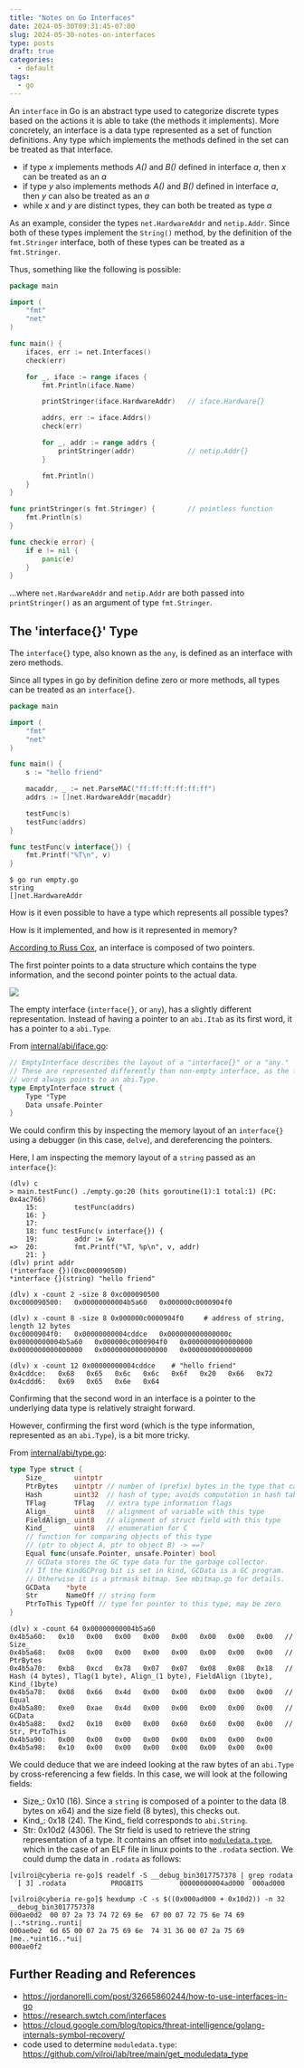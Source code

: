 ```yaml
---
title: "Notes on Go Interfaces"
date: 2024-05-30T09:31:45-07:00
slug: 2024-05-30-notes-on-interfaces
type: posts
draft: true
categories:
  - default
tags:
  - go
---
```


An `interface` in Go is an abstract type used to categorize discrete types based on the actions it is able to take (the methods it implements). 
More concretely, an interface is a data type represented as a set of function definitions.
Any type which implements the methods defined in the set can be treated as that interface.

- if type *x* implements methods *A()* and *B()* defined in interface *a*, then *x* can be treated as an *a*
- if type *y* also implements methods *A()* and *B()* defined in interface *a*, then *y* can also be treated as an *a*
- while *x* and *y* are distinct types, they can both be treated as type *a*

As an example, consider the types `net.HardwareAddr` and `netip.Addr`. 
Since both of these types implement the `String()` method, by the definition of the `fmt.Stringer` interface, both of these types can be treated as a `fmt.Stringer`.

Thus, something like the following is possible:

```go
package main

import (
	"fmt"
	"net"
)

func main() {
	ifaces, err := net.Interfaces()
	check(err)

	for _, iface := range ifaces {
		fmt.Println(iface.Name)

		printStringer(iface.HardwareAddr)   // iface.Hardware{}

		addrs, err := iface.Addrs()
		check(err)

		for _, addr := range addrs {
			printStringer(addr)             // netip.Addr{}
		}

		fmt.Println()
	}
}

func printStringer(s fmt.Stringer) {        // pointless function
	fmt.Println(s)
}

func check(e error) {
	if e != nil {
		panic(e)
	}
}
```

...where `net.HardwareAddr` and `netip.Addr` are both passed into `printStringer()` as an argument of type `fmt.Stringer`.

## The 'interface\{\}'  Type

The `interface{}` type, also known as the `any`, is defined as an interface with zero methods.

Since all types in go by definition define zero or more methods, all types can be treated as an `interface{}`.

```go
package main

import (
	"fmt"
	"net"
)

func main() {
	s := "hello friend"

	macaddr, _ := net.ParseMAC("ff:ff:ff:ff:ff:ff")
	addrs := []net.HardwareAddr{macaddr}

	testFunc(s)
	testFunc(addrs)
}

func testFunc(v interface{}) {
	fmt.Printf("%T\n", v)
}
```

```console
$ go run empty.go
string
[]net.HardwareAddr
```

How is it even possible to have a type which represents  all possible types?

How is it implemented, and how is it represented in memory?

[According to Russ Cox](https://research.swtch.com/interfaces), an interface is composed of two pointers. 

The first pointer points to a data structure which contains the type information, and the second pointer points to the actual data.

![](http://research.swtch.com/gointer2.png)

The empty interface (`interface{}`, or `any`), has a slightly different representation. Instead of having a pointer to an `abi.Itab` as its first word, it has a pointer to a `abi.Type`.

From [internal/abi/iface.go](https://github.com/golang/go/blob/master/src/internal/abi/iface.go):
```go
// EmptyInterface describes the layout of a "interface{}" or a "any."
// These are represented differently than non-empty interface, as the first
// word always points to an abi.Type.
type EmptyInterface struct {
    Type *Type
    Data unsafe.Pointer
}
```
We could confirm this by inspecting the memory layout of an `interface{}` using a debugger (in this case, `delve`), and dereferencing the pointers.

Here, I am inspecting the memory layout of a `string` passed as an `interface{}`:

```console
(dlv) c
> main.testFunc() ./empty.go:20 (hits goroutine(1):1 total:1) (PC: 0x4ac766)
    15:         testFunc(addrs)
    16: }
    17:
    18: func testFunc(v interface{}) {
    19:         addr := &v
=>  20:         fmt.Printf("%T, %p\n", v, addr)
    21: }
(dlv) print addr
(*interface {})(0xc000090500)
*interface {}(string) "hello friend"

(dlv) x -count 2 -size 8 0xc000090500
0xc000090500:   0x00000000004b5a60   0x000000c0000904f0   

(dlv) x -count 8 -size 8 0x000000c0000904f0     # address of string, length 12 bytes
0xc0000904f0:   0x00000000004cddce   0x000000000000000c   0x00000000004b5a60   0x000000c0000904f0   0x0000000000000000   0x0000000000000000   0x0000000000000000   0x0000000000000000   

(dlv) x -count 12 0x00000000004cddce    # "hello friend"
0x4cddce:   0x68   0x65   0x6c   0x6c   0x6f   0x20   0x66   0x72   
0x4cddd6:   0x69   0x65   0x6e   0x64   
```

Confirming that the second word in an interface is a pointer to the underlying data type is relatively straight forward.

However, confirming the first word (which is the type information, represented as an `abi.Type`), is a bit more tricky.

From [internal/abi/type.go](https://github.com/golang/go/blob/master/src/internal/abi/type.go#L20):
```go
type Type struct {
	Size_       uintptr
	PtrBytes    uintptr // number of (prefix) bytes in the type that can contain pointers
	Hash        uint32  // hash of type; avoids computation in hash tables
	TFlag       TFlag   // extra type information flags
	Align_      uint8   // alignment of variable with this type
	FieldAlign_ uint8   // alignment of struct field with this type
	Kind_       uint8   // enumeration for C
	// function for comparing objects of this type
	// (ptr to object A, ptr to object B) -> ==?
	Equal func(unsafe.Pointer, unsafe.Pointer) bool
	// GCData stores the GC type data for the garbage collector.
	// If the KindGCProg bit is set in kind, GCData is a GC program.
	// Otherwise it is a ptrmask bitmap. See mbitmap.go for details.
	GCData    *byte
	Str       NameOff // string form
	PtrToThis TypeOff // type for pointer to this type, may be zero
}
```

```console
(dlv) x -count 64 0x00000000004b5a60
0x4b5a60:   0x10   0x00   0x00   0x00   0x00   0x00   0x00   0x00   // Size_
0x4b5a68:   0x08   0x00   0x00   0x00   0x00   0x00   0x00   0x00   // PtrBytes
0x4b5a70:   0xb8   0xcd   0x78   0x07   0x07   0x08   0x08   0x18   // Hash (4 bytes), Tlag(1 byte), Align_(1 byte), FieldAlign (1byte), Kind_(1byte)
0x4b5a78:   0x08   0x66   0x4d   0x00   0x00   0x00   0x00   0x00   // Equal
0x4b5a80:   0xe0   0xae   0x4d   0x00   0x00   0x00   0x00   0x00   // GCData
0x4b5a88:   0xd2   0x10   0x00   0x00   0x60   0x60   0x00   0x00   // Str, PtrToThis
0x4b5a90:   0x00   0x00   0x00   0x00   0x00   0x00   0x00   0x00   
0x4b5a98:   0x10   0x00   0x00   0x00   0x00   0x00   0x00   0x00   
```

We could deduce that we are indeed looking at the raw bytes of an `abi.Type` by cross-referencing a few fields. In this case, we will look at the following fields:
- Size_: 0x10 (16). Since a `string` is composed of a pointer to the data (8 bytes on x64) and the size field (8 bytes), this checks out.
- Kind_: 0x18 (24). The Kind_ field corresponds to `abi.String`.
- Str: 0x10d2 (4306). The Str field is used to retrieve the string representation of a type. It contains an offset into [`moduledata.type`](https://github.com/golang/go/blob/master/src/runtime/symtab.go#L388), which in the case of an ELF file in linux points to the `.rodata` section. We could dump the data in `.rodata` as follows:

```console
[vilroi@cyberia re-go]$ readelf -S __debug_bin3017757378 | grep rodata
  [ 3] .rodata           PROGBITS         00000000004ad000  000ad000

[vilroi@cyberia re-go]$ hexdump -C -s $((0x000ad000 + 0x10d2)) -n 32 __debug_bin3017757378 
000ae0d2  00 07 2a 73 74 72 69 6e  67 00 07 72 75 6e 74 69  |..*string..runti|
000ae0e2  6d 65 00 07 2a 75 69 6e  74 31 36 00 07 2a 75 69  |me..*uint16..*ui|
000ae0f2
```

## Further Reading and References
- https://jordanorelli.com/post/32665860244/how-to-use-interfaces-in-go
- https://research.swtch.com/interfaces
- https://cloud.google.com/blog/topics/threat-intelligence/golang-internals-symbol-recovery/
- code used to determine `moduledata.type`: https://github.com/vilroi/lab/tree/main/get_moduledata_type
